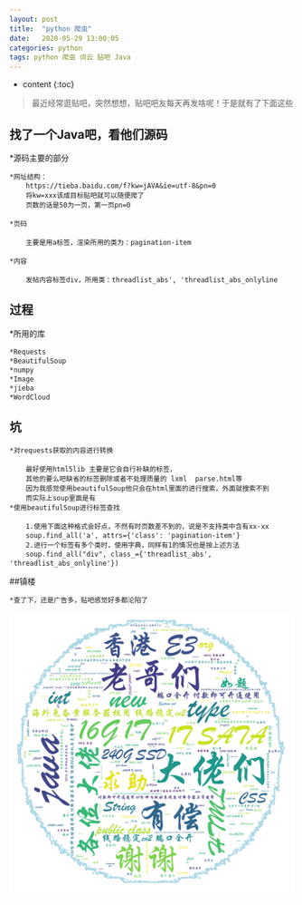 ```yaml
---
layout: post
title:  "python 爬虫"
date:   2020-05-29 13:00:05
categories: python
tags: python 爬虫 词云 贴吧 Java
---
```



* content
{:toc}

>最近经常逛贴吧，突然想想，贴吧吧友每天再发啥呢！于是就有了下面这些







## 找了一个Java吧，看他们源码

*源码主要的部分
	
	*网址结构：
		https://tieba.baidu.com/f?kw=jAVA&ie=utf-8&pn=0
		将kw=xxx该成目标贴吧就可以随便爬了
		页数的话是50为一页，第一页pn=0
		
	*页码
	
		主要是用a标签，渲染所用的类为：pagination-item
		
	*内容
	
		发帖内容标签div，所用类：threadlist_abs', 'threadlist_abs_onlyline

## 过程

*所用的库

	*Requests		
	*BeautifulSoup
	*numpy
	*Image
	*jieba
	*WordCloud
	
## 坑
	*对requests获取的内容进行转换
		
		最好使用html5lib 主要是它会自行补缺的标签，
		其他的要么吧缺省的标签删除或者不处理质量的 lxml  parse.html等
		因为我感觉使用beautifulSoup他只会在html里面的进行搜索，外面就搜索不到
		而实际上soup里面是有
	*使用beautifulSoup进行标签查找
		
		1.使用下面这种格式会好点，不然有时页数差不到的，说是不支持类中含有xx-xx
		soup.find_all('a', attrs={'class': 'pagination-item'}
		2.进行一个标签有多个类时，使用字典，同样有1的情况也是按上述方法
		soup.find_all("div", class_={'threadlist_abs', 'threadlist_abs_onlyline'})
	
##镇楼
		
	*查了下，还是广告多，贴吧感觉好多都沦陷了
![image03](/image/java_wordcloud.png)
















